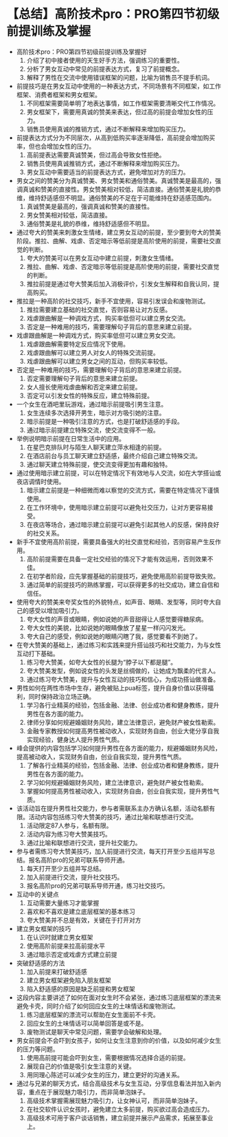 # 【总结】高阶技术pro：PRO第四节初级前提训练及掌握

-   高阶技术pro：PRO第四节初级前提训练及掌握好
    1.  介绍了初中接者使用的天生好手方法，强调练习的重要性。
    2.  分析了男女互动中常见的前提表达方式，复习了前提概念。
    3.  解释了男性在交流中使用错误框架的问题，比喻为销售员不提手机词。
-   前提技巧是在男女互动中使用的一种表达方式，不同场景有不同框架，如工作框架、消费者框架和男女框架。
    1.  不同框架需要简单明了地表达事情，如工作框架需要清晰交代工作情况。
    2.  男女框架下，需要用真诚的赞美来表达，但过高的前提会增加女性的压力。
    3.  销售员使用真诚的推销方式，通过不断解释来增加购买压力。
-   前提表达方式分为不同层次，从高到低购买率逐渐降低，高前提会增加购买率，但也会增加女性的压力。
    1.  高前提表达需要真诚赞美，但过高会导致女性拒绝。
    2.  销售员使用真诚推销方式，通过不断解释来增加购买压力。
    3.  男女互动中需要适当的前提表达方式，避免增加对方的压力。
-   男女之间的赞美分为真诚赞美、男女赞美和通俗赞美。真诚赞美是最高的，强调真诚和赞美的直接性。男女赞美相对较低，简洁直接。通俗赞美是礼貌的恭维，维持舒适感但不明显。通俗赞美的不足在于可能维持在舒适感范围内。
    1.  真诚赞美是最高的，强调真诚和赞美的直接性。
    2.  男女赞美相对较低，简洁直接。
    3.  通俗赞美是礼貌的恭维，维持舒适感但不明显。
-   通过夸大的赞美来刺激女生情绪，建立男女互动的前提，至少要到夸大的赞美阶段。推拉、曲解、戏虐、否定暗示等低前提是高阶使用的前提，需要社交直觉的判断。
    1.  夸大的赞美可以在男女互动中建立前提，刺激女生情绪。
    2.  推拉、曲解、戏虐、否定暗示等低前提是高阶使用的前提，需要社交直觉的判断。
    3.  推拉前提是通过夸大赞美后加入消极评价，引发女生解释和自我认同，提高购买。
-   推拉是一种高阶的社交技巧，新手不宜使用，容易引发误会和废物测试。
    1.  推拉需要建立基础的社交直觉，否则容易让对方反感。
    2.  戏虐跟曲解是一种调戏方式，购买率低但可以建立男女交流。
    3.  否定是一种难用的技巧，需要理解句子背后的意思来建立前提。
-   戏虐跟曲解是一种调戏方式，购买率低但可以建立男女交流。
    1.  戏虐跟曲解需要特定反应情况下使用。
    2.  戏虐跟曲解可以建立男人对女人的特殊交流前提。
    3.  戏虐跟曲解可以建立男女之间的互动，但购买率较低。
-   否定是一种难用的技巧，需要理解句子背后的意思来建立前提。
    1.  否定需要理解句子背后的意思来建立前提。
    2.  女人擅长使用戏虐曲解和否定来建立前提。
    3.  否定可以引发女性的特殊反应，建立特殊前提。
-   一个女生在酒吧里玩游戏，通过暗示前提吸引男生注意。
    1.  女生连续多次选择开男生，暗示对方吸引她的注意。
    2.  暗示前提是一种吸引注意的方式，也是打破舒适感的手段。
    3.  通过暗示前提建立特殊交流，使交流变得不一般。
-   举例说明暗示前提在日常生活中的应用。
    1.  在星巴克排队时与陌生人聊天建立萍水相逢的前提。
    2.  在酒店前台与员工聊天建立舒适感，最终介绍自己建立特殊交流。
    3.  通过聊天建立特殊前提，使交流变得更加有趣和独特。
-   通过使用暗示建立前提，可以在特定情况下有效地与人交流，如在大学搭讪或夜店调情时使用。
    1.  暗示建立前提是一种细微而难以察觉的交流方式，需要在特定情况下谨慎使用。
    2.  在工作环境中，使用暗示建立前提可以避免社交压力，让对方更容易接受。
    3.  在夜店等场合，通过暗示建立前提可以避免引起其他人的反感，保持良好的社交关系。
-   新手不宜使用高阶前提，需要具备强大的社交直觉和经验，否则容易产生反作用。
    1.  高阶前提需要在具备一定社交经验的情况下才能有效运用，否则效果不佳。
    2.  在初学者阶段，应先掌握基础的前提技巧，避免使用高阶前提导致失败。
    3.  通过简单的前提技巧的熟练掌握，可以获得更多的社交成功，建立自信和信任。
-   使用夸大的赞美来夸奖女性的外貌特点，如声音、眼睛、发型等，同时夸大自己的感受以增加吸引力。
    1.  夸大女性的声音或眼睛，例如说她的声音甜得让人感觉要得糖尿病。
    2.  夸大女性的美貌，比如说她的眼睛像放了星星一样闪闪发光。
    3.  夸大自己的感受，例如说她的眼睛闪瞎了我，感觉要看不到她了。
-   在夸大赞美的基础上，通过练习和实践来提升搭讪技巧和社交能力，为与女性互动打下基础。
    1.  练习夸大赞美，如夸大女性的长腿为“脖子以下都是腿”。
    2.  夸大赞美发型，例如说女性的头发是丝绸做的，让她成为飘柔的代言人。
    3.  通过练习夸大赞美，提升与女性互动的技巧和信心，为成功搭讪做准备。
-   男性如何在两性市场中生存，避免被贴上pua标签，提升自身价值以获得福利，同时保持政治立场正确。
    1.  学习各行业精英的经验，包括金融、法律、创业成功者和健身教练，提升男性在各方面的能力。
    2.  律师分享如何规避婚姻财务风险，建立法律意识，避免财产被女性勒索。
    3.  金融专家教授如何提高男性被动收入，实现财务自由，创业大佬分享自我实现经验，健身达人提升男性气质。
-   峰会提供的内容包括学习如何提升男性在各方面的能力，规避婚姻财务风险，提高被动收入，实现财务自由，创业自我实现，提升男性气质。
    1.  了解各行业精英的经验，包括金融、法律、创业成功者和健身教练，提升男性在各方面的能力。
    2.  学习如何规避婚姻财务风险，建立法律意识，避免财产被女性勒索。
    3.  掌握如何提高男性被动收入，实现财务自由，创业自我实现，提升男性气质。
-   该活动旨在提升男性社交能力，参与者需联系主办方确认名额，活动名额有限。活动内容包括练习夸大赞美的技巧，通过比喻和联想进行交流。
    1.  活动限定87人参与，名额有限。
    2.  活动内容为练习夸大赞美技巧。
    3.  通过比喻和联想进行交流，提升社交能力。
-   参与者需练习夸大赞美技巧，加入前提进行交流，每天打开至少五组并写总结。报名高阶pro的兄弟可联系导师开通。
    1.  每天打开至少五组并写总结。
    2.  加入前提进行交流，提升社交技巧。
    3.  报名高阶pro的兄弟可联系导师开通，练习社交技巧。
-   互动中的关键点
    1.  互动需要大量练习才能掌握
    2.  喜欢和不喜欢是建立底层框架的基本练习
    3.  夸大赞美并不总是有效，关键在于打开对方
-   建立男女框架的技巧
    1.  在认识时就建立男女框架
    2.  使用高阶前提来拉高前提水平
    3.  通过暗示否定或戏虐方式建立前提
-   突破舒适感的方法
    1.  加入前提来打破舒适感
    2.  建立男女框架避免陷入朋友框架
    3.  陷入舒适感的原因是缺乏前提和男女框架
-   这段内容主要讲述了如何在面对女生时不会紧张，通过练习底层框架的漂流来避免卡壳，同时介绍了如何回应女生的土味情话和废物测试。
    1.  练习底层框架的漂流可以帮助在女生面前不卡壳。
    2.  回应女生的土味情话可以简单回答是或不是。
    3.  废物测试是聊天中常见问题，需要学会破解和处理。
-   男女前提会不会吓到女孩子，如何让女生注意到你的价值，以及如何减少女生的压力等问题。
    1.  使用高前提可能会吓到女生，需要根据情况选择合适的前提。
    2.  展现自己的价值是吸引女生注意的关键。
    3.  用同理心陈述可以减少女生的压力，建立更好的沟通关系。
-   通过与兄弟的聊天方式，结合高级技术与女生互动，分享信息看法并加入新内容，重点在于展现魅力吸引力，而非简单泡妹子。
    1.  高级技术掌握需展现魅力吸引力，让女神认可，而非简单泡妹子。
    2.  在社交软件认识女孩时，避免建立太多前提，购买欲过高会造成压力。
    3.  高级技术可用于客户谈话销售，建立前提并展示产品需求，拓展至事业上。